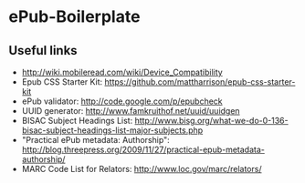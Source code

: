 ePub-Boilerplate
================

## Useful links

* http://wiki.mobileread.com/wiki/Device_Compatibility
* Epub CSS Starter Kit: https://github.com/mattharrison/epub-css-starter-kit
* ePub validator: http://code.google.com/p/epubcheck
* UUID generator: http://www.famkruithof.net/uuid/uuidgen
* BISAC Subject Headings List: http://www.bisg.org/what-we-do-0-136-bisac-subject-headings-list-major-subjects.php
* "Practical ePub metadata: Authorship": http://blog.threepress.org/2009/11/27/practical-epub-metadata-authorship/
* MARC Code List for Relators: http://www.loc.gov/marc/relators/
